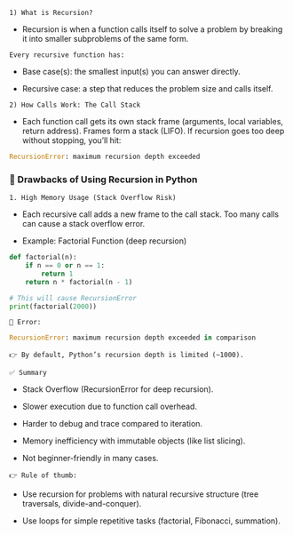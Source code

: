 `1) What is Recursion?`

- Recursion is when a function calls itself to solve a problem by breaking it into smaller subproblems of the same form.

`Every recursive function has:`

- Base case(s): the smallest input(s) you can answer directly.

- Recursive case: a step that reduces the problem size and calls itself.

`2) How Calls Work: The Call Stack`

- Each function call gets its own stack frame (arguments, local variables, return address). Frames form a stack (LIFO). If recursion goes too deep without stopping, you’ll hit:
```python
RecursionError: maximum recursion depth exceeded
```
### 🚩 Drawbacks of Using Recursion in Python
`1. High Memory Usage (Stack Overflow Risk)`

- Each recursive call adds a new frame to the call stack. Too many calls can cause a stack overflow error.

- Example: Factorial Function (deep recursion)
```python
def factorial(n):
    if n == 0 or n == 1:
        return 1
    return n * factorial(n - 1)

# This will cause RecursionError
print(factorial(2000))

```
`🔴 Error:`
```python
RecursionError: maximum recursion depth exceeded in comparison
```
`👉 By default, Python’s recursion depth is limited (~1000).`





`✅ Summary`

- Stack Overflow (RecursionError for deep recursion).

- Slower execution due to function call overhead.

- Harder to debug and trace compared to iteration.

- Memory inefficiency with immutable objects (like list slicing).

- Not beginner-friendly in many cases.

`👉 Rule of thumb:`

- Use recursion for problems with natural recursive structure (tree traversals, divide-and-conquer).

- Use loops for simple repetitive tasks (factorial, Fibonacci, summation).
